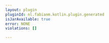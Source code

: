 ```yaml
---
layout: plugin
pluginId: nl.fabianm.kotlin.plugin.generated
isJarAvailable: true
error: NONE
violations: []

---
```


